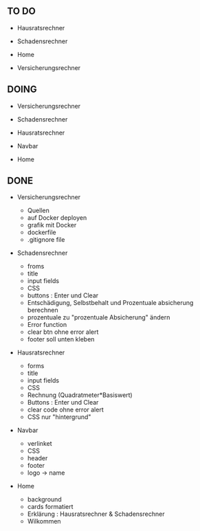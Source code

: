 ## TO DO 

- Hausratsrechner
    
- Schadensrechner
    

- Home 
   

- Versicherungsrechner



## DOING 

- Versicherungsrechner

- Schadensrechner 

- Hausratsrechner

- Navbar 

- Home 


## DONE

- Versicherungsrechner
    - Quellen 
    - auf Docker deployen
    - grafik mit Docker
    - dockerfile
    - .gitignore file

- Schadensrechner
    - froms
    - title
    - input fields
    - CSS
    - buttons : Enter und Clear
    - Entschädigung, Selbstbehalt und Prozentuale absicherung berechnen
    - prozentuale zu "prozentuale Absicherung" ändern
    - Error function
    - clear btn ohne error alert
    - footer soll unten kleben

- Hausratsrechner
    - forms
    - title
    - input fields
    - CSS
    - Rechnung (Quadratmeter*Basiswert)
    - Buttons : Enter und Clear
    - clear code ohne error alert
    - CSS nur "hintergrund"
    
- Navbar
    - verlinket
    - CSS
    - header
    - footer
    - logo -> name

- Home
    - background
    - cards formatiert
    - Erklärung : Hausratsrechner & Schadensrechner 
    - Wilkommen
